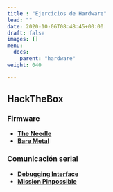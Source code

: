 ```yaml
---
title : "Ejercicios de Hardware"
lead: ""
date: 2020-10-06T08:48:45+00:00
draft: false
images: []
menu:
  docs:
    parent: "hardware"
weight: 040

---
```


## HackTheBox

### Firmware

* [**The Needle**](https://app.hackthebox.com/challenges/the-needle)
* [**Bare Metal**](https://app.hackthebox.com/challenges/bare-metal)

### Comunicación serial

* [**Debugging Interface**](https://app.hackthebox.com/challenges/debugging-interface)
* [**Mission Pinpossible**](https://app.hackthebox.com/challenges/mission-pinpossible)
